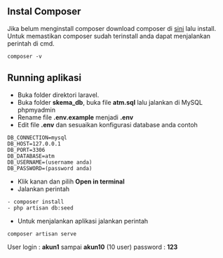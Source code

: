 ## Instal Composer

Jika belum menginstall composer download composer di [sini](https://getcomposer.org/Composer-Setup.exe) lalu install.
Untuk memastikan composer sudah terinstall anda dapat menjalankan perintah di cmd.

```
composer -v
```

## Running aplikasi

-   Buka folder direktori laravel.
-   Buka folder **skema_db**, buka file **atm.sql** lalu jalankan di MySQL phpmyadmin
-   Rename file **.env.example** menjadi **.env**
-   Edit file **.env** dan sesuaikan konfigurasi database anda contoh

```
DB_CONNECTION=mysql
DB_HOST=127.0.0.1
DB_PORT=3306
DB_DATABASE=atm
DB_USERNAME=(username anda)
DB_PASSWORD=(password anda)
```

-   Klik kanan dan pilih **Open in terminal**
-   Jalankan perintah

```
- composer install
- php artisan db:seed
```

-   Untuk menjalankan aplikasi jalankan perintah

```
composer artisan serve
```

User login : **akun1** sampai **akun10** (10 user)
password : **123**
